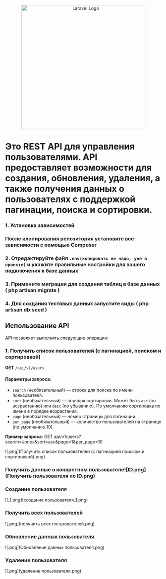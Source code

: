 <p align="center"><a href="https://laravel.com" target="_blank"><img src="https://raw.githubusercontent.com/laravel/art/master/logo-lockup/5%20SVG/2%20CMYK/1%20Full%20Color/laravel-logolockup-cmyk-red.svg" width="400" alt="Laravel Logo"></a></p>

# Это REST API для управления пользователями. API предоставляет возможности для создания, обновления, удаления, а также получения данных о пользователях с поддержкой пагинации, поиска и сортировки.

### 1. Установка зависимостей

### После клонирования репозитория установите все зависимости с помощью Composer

### 2. Отредактируйте файл `.env(копировать не надо, уже в проекте)` и укажите правильные настройки для вашего подключения к базе данных

### 3. Примените миграции для создания таблиц в базе данных ( php artisan migrate )

### 4. Для создания тестовых данных запустите сиды ( php artisan db:seed )

## Использование API

API позволяет выполнять следующие операции:

### 1. Получить список пользователей (с пагинацией, поиском и сортировкой)

**GET** `/api/v1/users`

#### Параметры запроса:

* `search` (необязательный) — строка для поиска по имени пользователя.
* `sort` (необязательный) — порядок сортировки. Может быть `asc` (по возрастанию) или `desc` (по убыванию). По умолчанию сортировка по имени в порядке возрастания.
* `page` (необязательный) — номер страницы для пагинации.
* `per_page` (необязательный) — количество пользователей на странице (по умолчанию 10).

**Пример запроса**: GET api/v1/users?search=Jones&sort=asc&page=1&per\_page=10

![.png](Получить список пользователей (с пагинацией  поиском и сортировкой).png)


### Получить данные о конкретном пользователе![ID.png](Получить пользователя по ID.png)

### Cоздание пользователя

![_1.png](создание пользователя_1.png)


### Получить всех пользователей

![.png](получить всех пользователей.png)


### Обновление данных пользователя

![.png](Обновление данных пользователя.png)


### Удаление пользователя


![.png](удаление пользователя.png)
